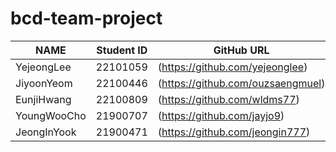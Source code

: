 # bcd-team-project

| NAME       | Student ID      | GitHub URL                    |
|------------|-----------------|-------------------------------|
| YejeongLee | 22101059        |(https://github.com/yejeonglee)|
| JiyoonYeom | 22100446        |(https://github.com/ouzsaengmuel)| 
| EunjiHwang | 22100809        |(https://github.com/wldms77)   |
| YoungWooCho| 21900707        | (https://github.com/jayjo9)   | 
| JeongInYook| 21900471        |(https://github.com/jeongin777)| 
